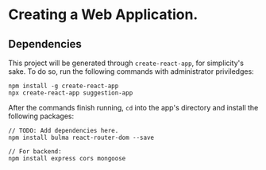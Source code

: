 # Creating a Web Application.

## Dependencies

This project will be generated through `create-react-app`, for simplicity's sake. To do so, run the following commands with administrator priviledges:

```
npm install -g create-react-app
npx create-react-app suggestion-app
```

After the commands finish running, `cd` into the app's directory and install the following packages:

```
// TODO: Add dependencies here.
npm install bulma react-router-dom --save

// For backend: 
npm install express cors mongoose
```
